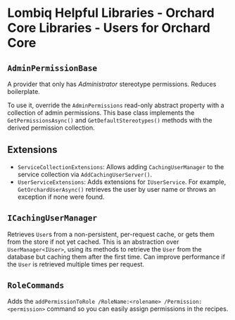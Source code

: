 # Lombiq Helpful Libraries - Orchard Core Libraries - Users for Orchard Core

## `AdminPermissionBase`

A provider that only has _Administrator_ stereotype permissions. Reduces boilerplate.

To use it, override the `AdminPermissions` read-only abstract property with a collection of admin permissions. This base class implements the `GetPermissionsAsync()` and `GetDefaultStereotypes()` methods with the derived permission collection.

## Extensions

- `ServiceCollectionExtensions`: Allows adding `CachingUserManager` to the service collection via `AddCachingUserServer()`.
- `UserServiceExtensions`: Adds extensions for `IUserService`. For example, `GetOrchardUserAsync()` retrieves the user by user name or throws an exception if none were found.

## `ICachingUserManager`

Retrieves `User`s from a non-persistent, per-request cache, or gets them from the store if not yet cached. This is an abstraction over `UserManager<IUser>`, using its methods to retrieve the `User` from the database but caching them after the first time. Can improve performance if the `User` is retrieved multiple times per request.

## `RoleCommands`

Adds the `addPermissionToRole /RoleName:<rolename> /Permission:<permission>` command so you can easily assign permissions in the recipes.
